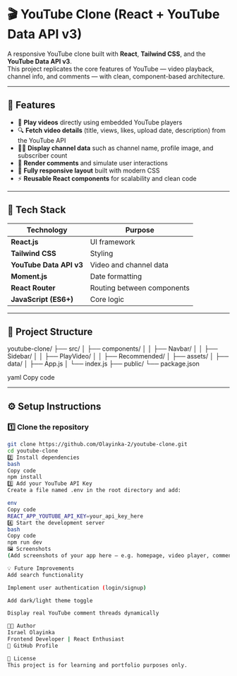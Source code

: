 # 🎬 YouTube Clone (React + YouTube Data API v3)

A responsive YouTube clone built with **React**, **Tailwind CSS**, and the **YouTube Data API v3**.  
This project replicates the core features of YouTube — video playback, channel info, and comments — with clean, component-based architecture.

---

## 🚀 Features

- 🎥 **Play videos** directly using embedded YouTube players  
- 🔍 **Fetch video details** (title, views, likes, upload date, description) from the YouTube API  
- 🧑‍💻 **Display channel data** such as channel name, profile image, and subscriber count  
- 💬 **Render comments** and simulate user interactions  
- 📱 **Fully responsive layout** built with modern CSS  
- ⚡ **Reusable React components** for scalability and clean code

---

## 🧩 Tech Stack

| Technology | Purpose |
|-------------|----------|
| **React.js** | UI framework |
| **Tailwind CSS** | Styling |
| **YouTube Data API v3** | Video and channel data |
| **Moment.js** | Date formatting |
| **React Router** | Routing between components |
| **JavaScript (ES6+)** | Core logic |

---

## 📁 Project Structure

youtube-clone/
├── src/
│ ├── components/
│ │ ├── Navbar/
│ │ ├── Sidebar/
│ │ ├── PlayVideo/
│ │ ├── Recommended/
│ ├── assets/
│ ├── data/
│ ├── App.js
│ └── index.js
├── public/
└── package.json

yaml
Copy code

---

## ⚙️ Setup Instructions

### 1️⃣ Clone the repository
```bash
git clone https://github.com/Olayinka-2/youtube-clone.git
cd youtube-clone
2️⃣ Install dependencies
bash
Copy code
npm install
3️⃣ Add your YouTube API Key
Create a file named .env in the root directory and add:

env
Copy code
REACT_APP_YOUTUBE_API_KEY=your_api_key_here
4️⃣ Start the development server
bash
Copy code
npm run dev
🖼️ Screenshots
(Add screenshots of your app here — e.g. homepage, video player, comments section)

💡 Future Improvements
Add search functionality

Implement user authentication (login/signup)

Add dark/light theme toggle

Display real YouTube comment threads dynamically

🧑‍💻 Author
Israel Olayinka
Frontend Developer | React Enthusiast 
🔗 GitHub Profile

📜 License
This project is for learning and portfolio purposes only.